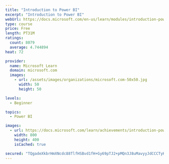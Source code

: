 ```yaml
---
title: "Introduction to Power BI"
excerpt: "Introduction to Power BI"
webUrl: https://docs.microsoft.com/en-us/learn/modules/introduction-power-bi/
type: course
price: Free
length: PT31M
ratings:
  count: 8079
  average: 4.744894
heat: 72

provider:
  name: Microsoft Learn
  domain: microsoft.com
  images:
    - url: /assets/images/organizations/microsoft.com-50x50.jpg
      width: 50
      height: 50

levels:
  - Beginner

topics:
  - Power BI

images:
  - url: https://docs.microsoft.com/learn/achievements/introduction-power-bi-social.png
    width: 800
    height: 400
    isCached: true

secured: "TQgadeXkbrHmXNcdc88TlfHSBvd1fH+Gy69pTJ2+pMQn3J8uMavyyJdCCCTyK+/+aoPMcQla30M4FUk9ZG3Rv/f51Vm8wXULVznghTBGw3KYsTsglAbAsvY23swuPXQ9PnpefFgauCqU3gkEAcizwKWcbpWuTQ3Zz09X0FuT+dY4pm1VhV252jA9JNJY/E7RqG79pVAwBQUefLlXmbiH0Gk6BAEMHAmf0t0c1L93gEH8QA8+DRljMtZ+zgD/agcStiPh0Bz9WXyplg5XukxzfChN+0pzvdJqwG/GI5ybv9jkS0X1/hIvOhhEE4vJBrvKdKo92yuUJaPwzjHZoYb2MO0H/h2N+HHGR3VLotfgPgqD6FR9ROtt3HV+BoFICvRX/0Zk9Cw3kPjdE2IKEWtbcYzEZ49+Io9c8XWXggDpNSg=;zq4IQnCyAtWTER7as6Pk7g=="
---
```


